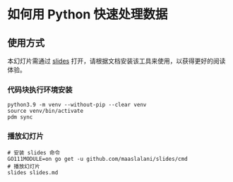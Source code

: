 # 如何用 Python 快速处理数据

## 使用方式

本幻灯片需通过 [slides](https://github.com/maaslalani/slides) 打开，请根据文档安装该工具来使用，以获得更好的阅读体验。

### 代码块执行环境安装

```shell
python3.9 -m venv --without-pip --clear venv
source venv/bin/activate
pdm sync
```

### 播放幻灯片

```shell
# 安装 slides 命令
GO111MODULE=on go get -u github.com/maaslalani/slides/cmd
# 播放幻灯片
slides slides.md
```
